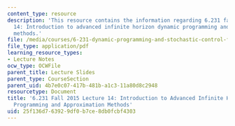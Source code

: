 ```yaml
---
content_type: resource
description: 'This resource contains the information regarding 6.231 fall 2015 lecture
  14: Introduction to advanced infinite horizon dynamic programming and approximation
  methods.'
file: /media/courses/6-231-dynamic-programming-and-stochastic-control-fall-2015/25f136d763929df0b7ce8db0fcbf4303_MIT6_231F15_Lec14.pdf
file_type: application/pdf
learning_resource_types:
- Lecture Notes
ocw_type: OCWFile
parent_title: Lecture Slides
parent_type: CourseSection
parent_uid: 4b7e0c07-417b-481b-a1c3-11a80d8c2948
resourcetype: Document
title: '6.231 Fall 2015 Lecture 14: Introduction to Advanced Infinite Horizon Dynamic
  Programming and Approximation Methods'
uid: 25f136d7-6392-9df0-b7ce-8db0fcbf4303
---
```

